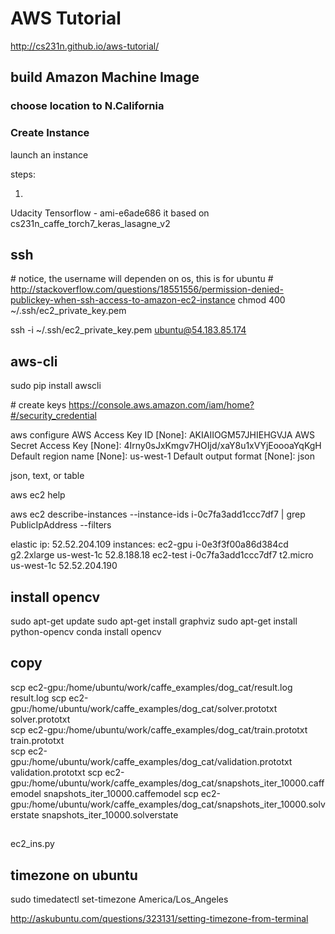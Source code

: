 # AWS Tutorial

http://cs231n.github.io/aws-tutorial/

## build Amazon Machine Image

### choose location to N.California

### Create Instance

launch an instance

steps:

1. 

Udacity Tensorflow - ami-e6ade686
it based on cs231n_caffe_torch7_keras_lasagne_v2


## ssh
\# notice, the username will dependen on os, this is for ubuntu
\# http://stackoverflow.com/questions/18551556/permission-denied-publickey-when-ssh-access-to-amazon-ec2-instance
chmod 400 ~/.ssh/ec2_private_key.pem

ssh -i ~/.ssh/ec2_private_key.pem ubuntu@54.183.85.174

## aws-cli
sudo pip install awscli

\# create keys
https://console.aws.amazon.com/iam/home?#/security_credential

aws configure
AWS Access Key ID [None]: AKIAIIOGM57JHIEHGVJA
AWS Secret Access Key [None]: 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
Default region name [None]: us-west-1
Default output format [None]: json

json, text, or table

aws ec2 help

aws ec2 describe-instances --instance-ids i-0c7fa3add1ccc7df7 | grep PublicIpAddress
--filters

elastic ip: 52.52.204.109
instances:
ec2-gpu     i-0e3f3f00a86d384cd g2.2xlarge  us-west-1c  52.8.188.18
ec2-test    i-0c7fa3add1ccc7df7 t2.micro    us-west-1c  52.52.204.190

## install opencv
sudo apt-get update
sudo apt-get install graphviz
sudo apt-get install python-opencv
conda install opencv

## copy
scp ec2-gpu:/home/ubuntu/work/caffe_examples/dog_cat/result.log result.log
scp ec2-gpu:/home/ubuntu/work/caffe_examples/dog_cat/solver.prototxt  solver.prototxt  
scp ec2-gpu:/home/ubuntu/work/caffe_examples/dog_cat/train.prototxt  train.prototxt  
scp ec2-gpu:/home/ubuntu/work/caffe_examples/dog_cat/validation.prototxt  validation.prototxt
scp ec2-gpu:/home/ubuntu/work/caffe_examples/dog_cat/snapshots_iter_10000.caffemodel  snapshots_iter_10000.caffemodel
scp ec2-gpu:/home/ubuntu/work/caffe_examples/dog_cat/snapshots_iter_10000.solverstate  snapshots_iter_10000.solverstate

## 
ec2_ins.py

## timezone on ubuntu
sudo timedatectl set-timezone America/Los_Angeles

http://askubuntu.com/questions/323131/setting-timezone-from-terminal

